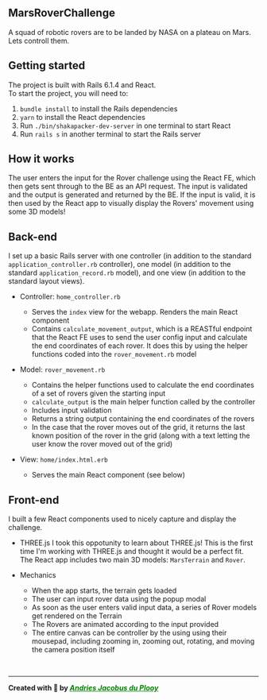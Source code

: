 ## MarsRoverChallenge

A squad of robotic rovers are to be landed by NASA on a plateau on Mars. Lets controll them.

## Getting started
The project is built with Rails 6.1.4 and React.<br/>
To start the project, you will need to:

1. `bundle install` to install the Rails dependencies
2. `yarn` to install the React dependencies
3. Run `./bin/shakapacker-dev-server` in one terminal to start React
4. Run `rails s` in another terminal to start the Rails server

## How it works
The user enters the input for the Rover challenge using the React FE, which then gets sent through to the BE as an API request. The input is validated and the output is generated and returned by the BE. If the input is valid, it is then used by the React app to visually display the Rovers' movement using some 3D models!

## Back-end
I set up a basic Rails server with one controller (in addition to the standard `application_controller.rb` controller), one model (in addition to the standard `application_record.rb` model), and one view (in addition to the standard layout views).<br/>

* Controller: `home_controller.rb`
    * Serves the `index` view for the webapp. Renders the main React component
    * Contains `calculate_movement_output`, which is a REASTful endpoint that the React FE uses to send the user config input and calculate the end coordinates of each rover. It does this by using the helper functions coded into the `rover_movement.rb` model

* Model: `rover_movement.rb`
    * Contains the helper functions used to calculate the end coordinates of a set of rovers given the starting input
    * `calculate_output` is the main helper function called by the controller
    * Includes input validation
    * Returns a string output containing the end coordinates of the rovers
    * In the case that the rover moves out of the grid, it returns the last known position of the rover in the grid (along with a text letting the user know the rover moved out of the grid)

* View: `home/index.html.erb`
    * Serves the main React component (see below)

## Front-end
I built a few React components used to nicely capture and display the challenge.<br/>

* THREE.js
I took this oppotunity to learn about THREE.js! This is the first time I'm working with THREE.js and thought it would be a perfect fit.<br/>
The React app includes two main 3D models: `MarsTerrain` and `Rover`.<br/>

* Mechanics
    * When the app starts, the terrain gets loaded
    * The user can input rover data using the popup modal
    * As soon as the user enters valid input data, a series of Rover models get rendered on the Terrain
    * The Rovers are animated according to the input provided
    * The entire canvas can be controller by the using using their mousepad, including zooming in, zooming out, rotating, and moving the camera position itself

<br/>

---

**Created with 💚 by _<u><a href = "https://github.com/AndriesJacobus" target = "_blank" style = "color: green;">Andries Jacobus du Plooy</a></u>_**